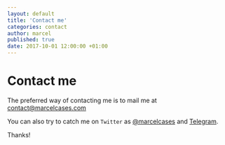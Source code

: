 ```yaml
---
layout: default
title: 'Contact me'
categories: contact
author: marcel
published: true
date: 2017-10-01 12:00:00 +01:00
---
```

# Contact me

The preferred way of contacting me is to mail me at    
[contact@marcelcases.com](mailto:contact@marcelcases.com?subject=Contact)    

You can also try to catch me
on `Twitter` as [@marcelcases] and [Telegram].    

[@marcelcases]: https://twitter.com/marcelcases    
[Telegram]: https://t.me/marcelcases    

Thanks!
